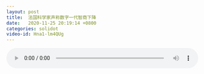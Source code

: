 ```yaml
---
layout: post
title:  法国科学家声称数字一代智商下降
date:   2020-11-25 20:19:14 +0800
categories: solidot
video-id: Hna1-lm4QUg
---
```


<audio id="youtube" style="width: 100%;" video-id="Hna1-lm4QUg" controls></audio>

<script async type="text/javascript" src="/audio.js"></script>

